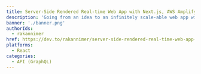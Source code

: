 ```yaml
---
title: Server-Side Rendered Real-time Web App with Next.js, AWS Amplify & GraphQL
description: 'Going from an idea to an infinitely scale-able web app with Next.js & AWS Amplify'
banner: './banner.png'
authorIds:
  - rakannimer
href: https://dev.to/rakannimer/server-side-rendered-real-time-web-app-with-next-js-aws-amplify-graphql-2j49
platforms:
  - React
categories:
  - API (GraphQL)
---
```

